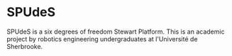 # SPUdeS
SPUdeS is a six degrees of freedom Stewart Platform. This is an academic project by robotics engineering undergraduates at l'Université de Sherbrooke.
